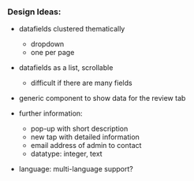 ### Design Ideas:

* datafields clustered thematically 
    * dropdown
    * one per page
    
* datafields as a list, scrollable
    * difficult if there are many fields
    
 * generic component to show data for the review tab
 
 * further information: 
    * pop-up with short description
    * new tap with detailed information
    * email address of admin to contact
    * datatype: integer, text
    
* language: multi-language support?